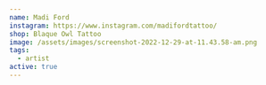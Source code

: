 ```yaml
---
name: Madi Ford
instagram: https://www.instagram.com/madifordtattoo/
shop: Blaque Owl Tattoo
image: /assets/images/screenshot-2022-12-29-at-11.43.58-am.png
tags:
  - artist
active: true
---
```


